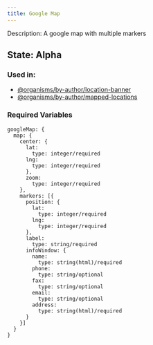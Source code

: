 ```yaml
---
title: Google Map
---
```

Description: A google map with multiple markers

## State: Alpha

### Used in:
- [@organisms/by-author/location-banner](?p=organisms-location-banner)
- [@organisms/by-author/mapped-locations](?p=organisms-mapped-locations)

### Required Variables
~~~
googleMap: {
  map: {
    center: {
      lat:
        type: integer/required
      lng:
        type: integer/required
      },
      zoom:
        type: integer/required
    },
    markers: [{
      position: {
        lat:
          type: integer/required
        lng:
          type: integer/required
      },
      label:
        type: string/required
      infoWindow: {
        name:
          type: string(html)/required
        phone:
          type: string/optional
        fax:
          type: string/optional
        email:
          type: string/optional
        address:
          type: string(html)/required
      }
    }]
  }
}
~~~
